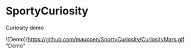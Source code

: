 # SportyCuriosity
Curiosity demo 

![Demo](https://github.com/maucoen/SportyCuriosity/CuriosityMars.gif "Demo"
